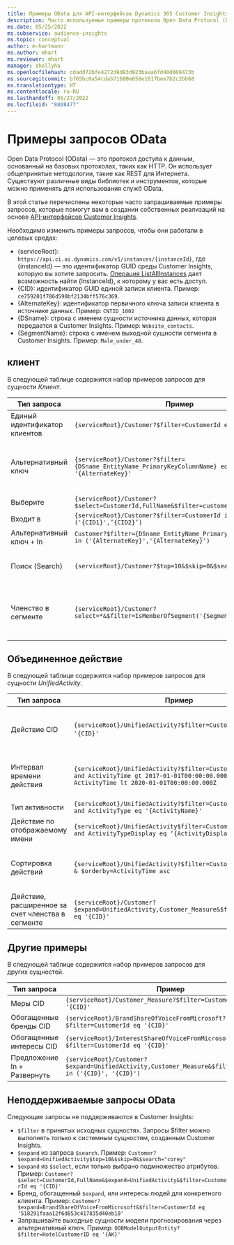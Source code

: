 ```yaml
---
title: Примеры OData для API-интерфейсов Dynamics 365 Customer Insights
description: Часто используемые примеры протокола Open Data Protocol (OData) для запросов к API-интерфейсам Customer Insights для просмотра данных.
ms.date: 05/25/2022
ms.subservice: audience-insights
ms.topic: conceptual
author: m-hartmann
ms.author: mhart
ms.reviewer: mhart
manager: shellyha
ms.openlocfilehash: cdadd72bfe4272d8d83d923baaa6fd40d008473b
ms.sourcegitcommit: bf65bc0a54cdab71680e658e1617bee7b2c2bb68
ms.translationtype: HT
ms.contentlocale: ru-RU
ms.lasthandoff: 05/27/2022
ms.locfileid: "8808477"
---
```

# <a name="odata-query-examples"></a>Примеры запросов OData

Open Data Protocol (OData) — это протокол доступа к данным, основанный на базовых протоколах, таких как HTTP. Он использует общепринятые методологии, такие как REST для Интернета. Существуют различные виды библиотек и инструментов, которые можно применять для использования служб OData.

В этой статье перечислены некоторые часто запрашиваемые примеры запросов, которые помогут вам в создании собственных реализаций на основе [API-интерфейсов Customer Insights](apis.md).

Необходимо изменить примеры запросов, чтобы они работали в целевых средах: 

- {serviceRoot}: `https://api.ci.ai.dynamics.com/v1/instances/{instanceId}`, где {instanceId} — это идентификатор GUID среды Customer Insights, которую вы хотите запросить. [Операция ListAllInstances](https://developer.ci.ai.dynamics.com/api-details#api=CustomerInsights&operation=Get-all-instances) дает возможность найти {InstanceId}, к которому у вас есть доступ.
- {CID}: идентификатор GUID единой записи клиента. Пример: `ce759201f786d590bf2134bff576c369`.
- {AlternateKey}: идентификатор первичного ключа записи клиента в источнике данных. Пример: `CNTID_1002`
- {DSname}: строка с именем сущности источника данных, которая передается в Customer Insights. Пример: `Website_contacts`.
- {SegmentName}: строка с именем выходной сущности сегмента в Customer Insights. Пример: `Male_under_40`.

## <a name="customer"></a>клиент

В следующей таблице содержится набор примеров запросов для сущности *Клиент*.

|Тип запроса |Пример  | Заметка  |
|---------|---------|---------|
|Единый идентификатор клиентов     | `{serviceRoot}/Customer?$filter=CustomerId eq '{CID}'`          |  |
|Альтернативный ключ    | `{serviceRoot}/Customer?$filter={DSname_EntityName_PrimaryKeyColumnName} eq '{AlternateKey}'`         |  Альтернативные ключи сохраняются в единой сущности клиента.       |
|Выберите   | `{serviceRoot}/Customer?$select=CustomerId,FullName&$filter=customerid eq '1'`        |         |
|Входит в    | `{serviceRoot}/Customer?$filter=CustomerId in ('{CID1}',’{CID2}’)`        |         |
|Альтернативный ключ + In   | `Customer?$filter={DSname_EntityName_PrimaryKeyColumnName} in ('{AlternateKey}','{AlternateKey}')`         |         |
|Поиск (Search)  | `{serviceRoot}/Customer?$top=10&$skip=0&$search="string"`        |   Возвращает первые 10 результатов для строки поиска      |
|Членство в сегменте  | `{serviceRoot}/Customer?select=*&$filter=IsMemberOfSegment('{SegmentName}')&$top=10`     | Возвращает заданное количество строк из объекта сущности.      |

## <a name="unified-activity"></a>Объединенное действие

В следующей таблице содержится набор примеров запросов для сущности *UnifiedActivity*.

|Тип запроса |Пример  | Заметка  |
|---------|---------|---------|
|Действие CID     | `{serviceRoot}/UnifiedActivity?$filter=CustomerId eq '{CID}'`          | Перечисляет действия определенного профиля клиента |
|Интервал времени действия    | `{serviceRoot}/UnifiedActivity?$filter=CustomerId eq '{CID}' and ActivityTime gt 2017-01-01T00:00:00.000Z and ActivityTime lt 2020-01-01T00:00:00.000Z`     |  Действия профиля клиента в интервал времени       |
|Тип активности    |   `{serviceRoot}/UnifiedActivity?$filter=CustomerId eq '{CID}' and ActivityType eq '{ActivityName}'`        |         |
|Действие по отображаемому имени     | `{serviceRoot}/UnifiedActivity$filter=CustomerId eq ‘{CID}’ and ActivityTypeDisplay eq ‘{ActivityDisplayName}’`        | |
|Сортировка действий    | `{serviceRoot}/UnifiedActivity?$filter=CustomerId eq ‘{CID}’ & $orderby=ActivityTime asc`     |  Сортировка действий по возрастанию или по убыванию       |
|Действие, расширенное за счет членства в сегменте  |   `{serviceRoot}/Customer?$expand=UnifiedActivity,Customer_Measure&$filter=CustomerId eq '{CID}'`     |         |

## <a name="other-examples"></a>Другие примеры

В следующей таблице содержится набор примеров запросов для других сущностей.

|Тип запроса |Пример  | Заметка  |
|---------|---------|---------|
|Меры CID    | `{serviceRoot}/Customer_Measure?$filter=CustomerId eq '{CID}'`          |  |
|Обогащенные бренды CID    | `{serviceRoot}/BrandShareOfVoiceFromMicrosoft?$filter=CustomerId eq '{CID}'`  |       |
|Обогащенные интересы CID    |   `{serviceRoot}/InterestShareOfVoiceFromMicrosoft?$filter=CustomerId eq '{CID}'`       |         |
|Предложение In + Развернуть     | `{serviceRoot}/Customer?$expand=UnifiedActivity,Customer_Measure&$filter=CustomerId in ('{CID}', '{CID}')`         | |

## <a name="not-supported-odata-queries"></a>Неподдерживаемые запросы OData

Следующие запросы не поддерживаются в Customer Insights:

- `$filter` в принятых исходных сущностях. Запросы $filter можно выполнять только к системным сущностям, созданным Customer Insights.
- `$expand` из запроса `$search`. Пример: `Customer?$expand=UnifiedActivity$top=10&$skip=0&$search="corey"`
- `$expand` из `$select`, если только выбрано подмножество атрибутов. Пример: `Customer?$select=CustomerId,FullName&$expand=UnifiedActivity&$filter=CustomerId eq '{CID}'`
- Бренд, обогащенный `$expand`, или интересы людей для конкретного клиента. Пример: `Customer?$expand=BrandShareOfVoiceFromMicrosoft&$filter=CustomerId eq '518291faaa12f6d853c417835d40eb10'`
- Запрашивайте выходные сущности модели прогнозирования через альтернативный ключ. Пример: `OOBModelOutputEntity?$filter=HotelCustomerID eq '{AK}'`
